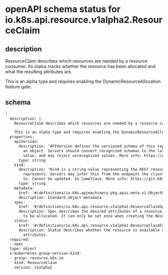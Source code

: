 # openAPI schema status for io.k8s.api.resource.v1alpha2.ResourceClaim

## description

ResourceClaim describes which resources are needed by a resource consumer. Its status tracks whether the resource has been allocated and what the resulting attributes are.

This is an alpha type and requires enabling the DynamicResourceAllocation feature gate.

## schema

```yaml
|
  description: |-
    ResourceClaim describes which resources are needed by a resource consumer. Its status tracks whether the resource has been allocated and what the resulting attributes are.

    This is an alpha type and requires enabling the DynamicResourceAllocation feature gate.
  properties:
    apiVersion:
      description: 'APIVersion defines the versioned schema of this representation of
        an object. Servers should convert recognized schemas to the latest internal
        value, and may reject unrecognized values. More info: https://git.k8s.io/community/contributors/devel/sig-architecture/api-conventions.md#resources'
      type: string
    kind:
      description: 'Kind is a string value representing the REST resource this object
        represents. Servers may infer this from the endpoint the client submits requests
        to. Cannot be updated. In CamelCase. More info: https://git.k8s.io/community/contributors/devel/sig-architecture/api-conventions.md#types-kinds'
      type: string
    metadata:
      $ref: '#/definitions/io.k8s.apimachinery.pkg.apis.meta.v1.ObjectMeta'
      description: Standard object metadata
    spec:
      $ref: '#/definitions/io.k8s.api.resource.v1alpha2.ResourceClaimSpec'
      description: Spec describes the desired attributes of a resource that then needs
        to be allocated. It can only be set once when creating the ResourceClaim.
    status:
      $ref: '#/definitions/io.k8s.api.resource.v1alpha2.ResourceClaimStatus'
      description: Status describes whether the resource is available and with which
        attributes.
  required:
  - spec
  type: object
  x-kubernetes-group-version-kind:
  - group: resource.k8s.io
    kind: ResourceClaim
    version: v1alpha2

```
